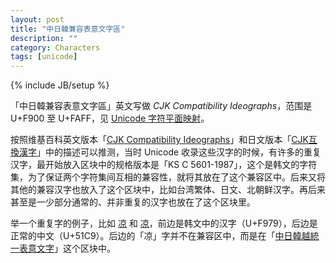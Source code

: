 ```yaml
---
layout: post
title: "中日韓兼容表意文字區"
description: ""
category: Characters
tags: [unicode]
---
```

{% include JB/setup %}

「中日韓兼容表意文字區」英文写做 *CJK Compatibility Ideographs*，范围是 U+F900 至 U+FAFF，见 [Unicode 字符平面映射][1]。

按照维基百科英文版本「[CJK Compatibility Ideographs][2]」和日文版本「[CJK互換漢字][3]」中的描述可以推测，当时 Unicode 收录这些汉字的时候，有许多的重复汉字，最开始放入区块中的规格版本是「KS C 5601-1987」，这个是韩文的字符集，为了保证两个字符集间互相的兼容性，就将其放在了这个兼容区中。后来又将其他的兼容汉字也放入了这个区块中，比如台湾繁体、日文、北朝鲜汉字。再后来甚至是一少部分通常的、并非重复的汉字也放在了这个区块里。

举一个重复字的例子，比如 [凉][4] 和 [凉][5]，前边是韩文中的汉字（U+F979），后边是正常的中文（U+51C9）。后边的「凉」字并不在兼容区中，而是在「[中日韓越統一表意文字][6]」这个区块中。

 [1]: http://zh.wikipedia.org/wiki/Unicode%E5%AD%97%E7%AC%A6%E5%B9%B3%E9%9D%A2%E6%98%A0%E5%B0%84
 [2]: http://en.wikipedia.org/wiki/CJK_Compatibility_Ideographs
 [3]: http://ja.wikipedia.org/wiki/CJK%E4%BA%92%E6%8F%9B%E6%BC%A2%E5%AD%97
 [4]: http://www.zdic.net/z/40/js/F979.htm
 [5]: http://www.zdic.net/z/15/zy/51C9.htm
 [6]: http://zh.wikipedia.org/wiki/%E4%B8%AD%E6%97%A5%E9%9F%93%E8%B6%8A%E7%B5%B1%E4%B8%80%E8%A1%A8%E6%84%8F%E6%96%87%E5%AD%97